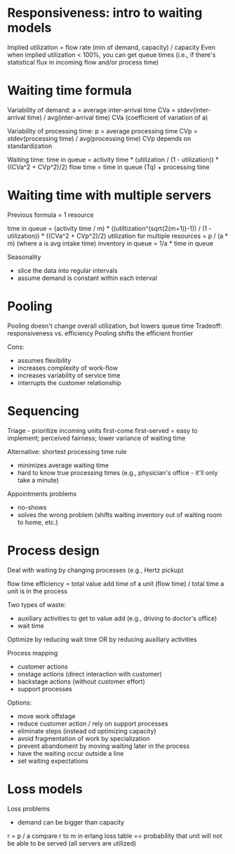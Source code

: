 # Responsiveness: intro to waiting models
Implied utilization = flow rate (min of demand, capacity) / capacity
Even when implied utilization < 100%, you can get queue times (i.e., if there's statistical flux in incoming flow and/or process time)

# Waiting time formula
Variability of demand:
a = average inter-arrival time
CVa = stdev(inter-arrival time) / avg(inter-arrival time)
CVa (coefficient of variation of a)

Variability of processing time:
p = average processing time
CVp = stdev(processing time) / avg(processing time)
CVp depends on standardization

Waiting time:
time in queue = activity time * (utilization / (1 - utilization)) * ((CVa^2 + CVp^2)/2)
flow time = time in queue (Tq) + processing time

# Waiting time with multiple servers
Previous formula = 1 resource

time in queue = (activity time / m) * ((utiltization^(sqrt(2(m+1))-1)) / (1 - utilization)) * ((CVa^2 + CVp^2)/2)
utilization for multiple resources = p / (a * m) (where a is avg intake time)
inventory in queue  = 1/a * time in queue

Seasonality
* slice the data into regular intervals
* assume demand is constant within each interval

# Pooling
Pooling doesn't change overall utilization, but lowers queue time
Tradeoff: responsiveness vs. efficiency
Pooling shifts the efficient frontier

Cons:
* assumes flexibility
* increases complexity of work-flow
* increases variability of service time
* interrupts the customer relationship

# Sequencing
Triage - prioritize incoming units
first-come first-served = easy to implement; perceived fairness; lower variance of waiting time

Alternative: shortest processing time rule
* minimizes average waiting time
* hard to know true processing times (e.g., physician's office - it'll only take a minute)

Appointments problems
* no-shows
* solves the wrong problem (shifts waiting inventory out of waiting room to home, etc.)

# Process design
Deal with waiting by changing processes (e.g., Hertz pickup)

flow time efficiency = total value add time of a unit (flow time) / total time a unit is in the process

Two types of waste:
* auxiliary activities to get to value add (e.g., driving to doctor's office)
* wait time

Optimize by reducing wait time OR by reducing auxiliary activities

Process mapping
* customer actions
* onstage actions (direct interaction with customer)
* backstage actions (without customer effort)
* support processes

Options:
* move work offstage
* reduce customer action / rely on support processes
* eliminate steps (instead od optimizing capacity)
* avoid fragmentation of work by specialization
* prevent abandoment by moving waiting later in the process
* have the waiting occur outside a line
* set waiting expectations

# Loss models
Loss problems
* demand can be bigger than capacity

r = p / a
compare r to m in erlang loss table
== probability that unit will not be able to be served (all servers are utilized)
